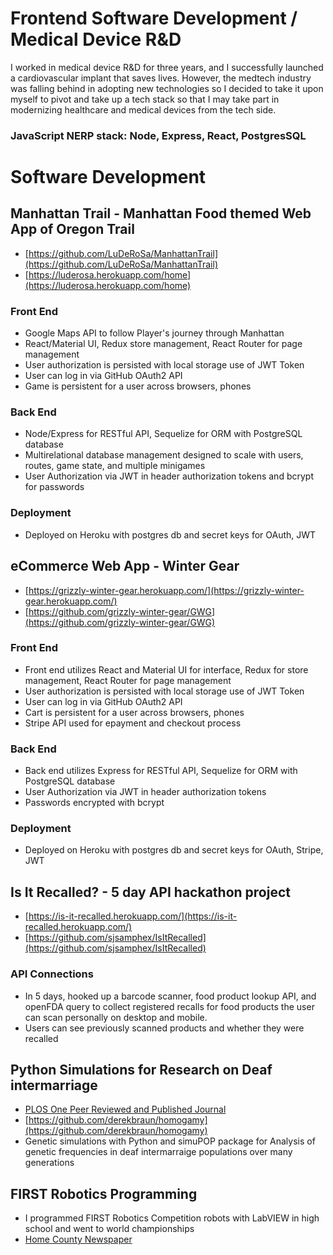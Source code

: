 # Frontend Software Development / Medical Device R&D

I worked in medical device R&D for three years, and I successfully launched a cardiovascular implant that saves lives. However, the medtech industry was falling behind in adopting new technologies so I decided to take it upon myself to pivot and take up a tech stack so that I may take part in modernizing healthcare and medical devices from the tech side.

### JavaScript NERP stack: Node, Express, React, PostgresSQL

# Software Development

## Manhattan Trail - Manhattan Food themed Web App of Oregon Trail

- [https://github.com/LuDeRoSa/ManhattanTrail](https://github.com/LuDeRoSa/ManhattanTrail)
- [https://luderosa.herokuapp.com/home](https://luderosa.herokuapp.com/home)

### Front End

- Google Maps API to follow Player's journey through Manhattan
- React/Material UI, Redux store management, React Router for page management
- User authorization is persisted with local storage use of JWT Token
- User can log in via GitHub OAuth2 API
- Game is persistent for a user across browsers, phones

### Back End

- Node/Express for RESTful API, Sequelize for ORM with PostgreSQL database
- Multirelational database management designed to scale with users, routes, game state, and multiple minigames
- User Authorization via JWT in header authorization tokens and bcrypt for passwords

### Deployment

- Deployed on Heroku with postgres db and secret keys for OAuth, JWT

## eCommerce Web App - Winter Gear

- [https://grizzly-winter-gear.herokuapp.com/](https://grizzly-winter-gear.herokuapp.com/)
- [https://github.com/grizzly-winter-gear/GWG](https://github.com/grizzly-winter-gear/GWG)

### Front End

- Front end utilizes React and Material UI for interface, Redux for store management, React Router for page management
- User authorization is persisted with local storage use of JWT Token
- User can log in via GitHub OAuth2 API
- Cart is persistent for a user across browsers, phones
- Stripe API used for epayment and checkout process

### Back End

- Back end utilizes Express for RESTful API, Sequelize for ORM with PostgreSQL database
- User Authorization via JWT in header authorization tokens
- Passwords encrypted with bcrypt

### Deployment

- Deployed on Heroku with postgres db and secret keys for OAuth, Stripe, JWT

## Is It Recalled? - 5 day API hackathon project

- [https://is-it-recalled.herokuapp.com/](https://is-it-recalled.herokuapp.com/)
- [https://github.com/sjsamphex/IsItRecalled](https://github.com/sjsamphex/IsItRecalled)

### API Connections

- In 5 days, hooked up a barcode scanner, food product lookup API, and openFDA query to collect registered recalls for food products the user can scan personally on desktop and mobile.
- Users can see previously scanned products and whether they were recalled

## Python Simulations for Research on Deaf intermarriage

- [PLOS One Peer Reviewed and Published Journal](https://journals.plos.org/plosone/article?id=10.1371/journal.pone.0241609)
- [https://github.com/derekbraun/homogamy](https://github.com/derekbraun/homogamy)
- Genetic simulations with Python and simuPOP package for Analysis of genetic frequencies in deaf intermarraige populations over many generations

## FIRST Robotics Programming

- I programmed FIRST Robotics Competition robots with LabVIEW in high school and went to world championships
- [Home County Newspaper](https://www.gwinnettdailypost.com/archive/tech-team-from-suwanee-high-school-takes-on-the-world-this-weekend/article_592eb681-aca8-59ee-b78f-0b13ec62cbbb.html)
